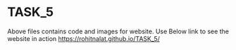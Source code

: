 # TASK_5
Above files contains code and images for website.
Use Below link to see the website in action
https://rohitnalat.github.io/TASK_5/
